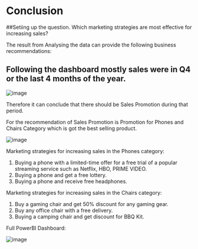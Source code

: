# Conclusion

##Setiing up the question.
Which marketing strategies are most effective for increasing sales?

The result from Analysing the data can provide the following business recommendations:

## Following the dashboard mostly sales were in Q4 or the last 4 months of the year.

![image](https://user-images.githubusercontent.com/128878040/234517279-04d71c43-19ce-4f37-b9fd-1a54c9b792ab.png)

Therefore it can conclude that there should be Sales Promotion during that period.

For the recommendation of Sales Promotion is Promotion for Phones and Chairs Category which is got the best selling product.

![image](https://user-images.githubusercontent.com/128878040/234517437-ef261418-5130-4e5e-b361-3745f997e880.png)

Marketing strategies for increasing sales in the Phones category: 
1. Buying a phone with a limited-time offer for a free trial of a popular streaming service such as Netflix, HBO, PRIME VIDEO.
2. Buying a phone and get a free lottery.
3. Buying a phone and receive free headphones.

Marketing strategies for increasing sales in the Chairs category:
1. Buy a gaming chair and get 50% discount for any gaming gear.
2. Buy any office chair with a free delivery.
3. Buying a camping chair and get discount for BBQ Kit. 


Full PowerBI Dashboard:

![image](https://user-images.githubusercontent.com/128878040/234518338-cb3c6ba2-7290-46da-bb3d-bfc598c0b4a9.png)

